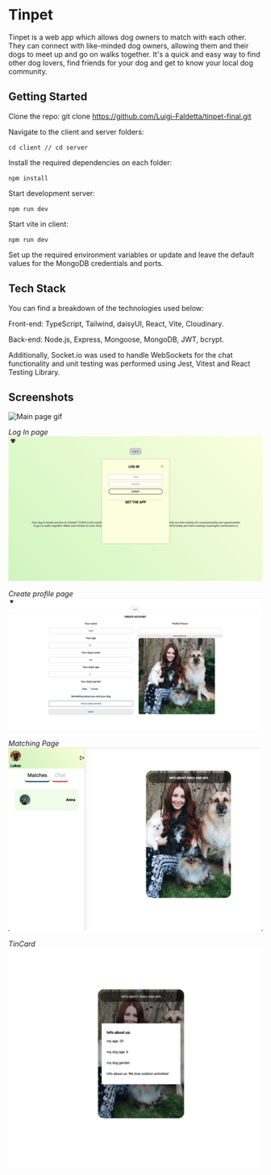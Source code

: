 # Tinpet

Tinpet is a web app which allows dog owners to match with each other. They can connect with like-minded dog owners, allowing them and their dogs to meet up and go on walks together. It's a quick and easy way to find other dog lovers, find friends for your dog and get to know your local dog community.

## Getting Started

Clone the repo:
git clone https://github.com/Luigi-Faldetta/tinpet-final.git

Navigate to the client and server folders:
```console
cd client // cd server
```
Install the required dependencies on each folder:
```console
npm install
```
Start development server:
```console
npm run dev
```
Start vite in client:
```console
npm run dev
```

Set up the required environment variables or update and leave the default values for the MongoDB credentials and ports. 

## Tech Stack

You can find a breakdown of the technologies used below:

Front-end: TypeScript, Tailwind, daisyUI, React, Vite, Cloudinary.

Back-end: Node.js, Express, Mongoose, MongoDB, JWT, bcrypt.

Additionally, Socket.io was used to handle WebSockets for the chat functionality and unit testing was performed using Jest, Vitest and React Testing Library.

## Screenshots

![Main page gif](./screenshots/tinPet.gif)

*Log In page*
![Login page screenshot](./screenshots/logIn.png)

*Create profile page*
![Create profile screenshot](./screenshots/createProfile.png)

*Matching Page*
![Matching Page screenshot](./screenshots/matchingPage.png)

*TinCard*
![TinCard screenshot](./screenshots/tinCard.png)